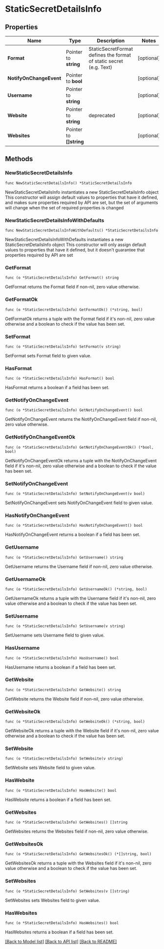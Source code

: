 # StaticSecretDetailsInfo

## Properties

Name | Type | Description | Notes
------------ | ------------- | ------------- | -------------
**Format** | Pointer to **string** | StaticSecretFormat defines the format of static secret (e.g. Text) | [optional] 
**NotifyOnChangeEvent** | Pointer to **bool** |  | [optional] 
**Username** | Pointer to **string** |  | [optional] 
**Website** | Pointer to **string** | deprecated | [optional] 
**Websites** | Pointer to **[]string** |  | [optional] 

## Methods

### NewStaticSecretDetailsInfo

`func NewStaticSecretDetailsInfo() *StaticSecretDetailsInfo`

NewStaticSecretDetailsInfo instantiates a new StaticSecretDetailsInfo object
This constructor will assign default values to properties that have it defined,
and makes sure properties required by API are set, but the set of arguments
will change when the set of required properties is changed

### NewStaticSecretDetailsInfoWithDefaults

`func NewStaticSecretDetailsInfoWithDefaults() *StaticSecretDetailsInfo`

NewStaticSecretDetailsInfoWithDefaults instantiates a new StaticSecretDetailsInfo object
This constructor will only assign default values to properties that have it defined,
but it doesn't guarantee that properties required by API are set

### GetFormat

`func (o *StaticSecretDetailsInfo) GetFormat() string`

GetFormat returns the Format field if non-nil, zero value otherwise.

### GetFormatOk

`func (o *StaticSecretDetailsInfo) GetFormatOk() (*string, bool)`

GetFormatOk returns a tuple with the Format field if it's non-nil, zero value otherwise
and a boolean to check if the value has been set.

### SetFormat

`func (o *StaticSecretDetailsInfo) SetFormat(v string)`

SetFormat sets Format field to given value.

### HasFormat

`func (o *StaticSecretDetailsInfo) HasFormat() bool`

HasFormat returns a boolean if a field has been set.

### GetNotifyOnChangeEvent

`func (o *StaticSecretDetailsInfo) GetNotifyOnChangeEvent() bool`

GetNotifyOnChangeEvent returns the NotifyOnChangeEvent field if non-nil, zero value otherwise.

### GetNotifyOnChangeEventOk

`func (o *StaticSecretDetailsInfo) GetNotifyOnChangeEventOk() (*bool, bool)`

GetNotifyOnChangeEventOk returns a tuple with the NotifyOnChangeEvent field if it's non-nil, zero value otherwise
and a boolean to check if the value has been set.

### SetNotifyOnChangeEvent

`func (o *StaticSecretDetailsInfo) SetNotifyOnChangeEvent(v bool)`

SetNotifyOnChangeEvent sets NotifyOnChangeEvent field to given value.

### HasNotifyOnChangeEvent

`func (o *StaticSecretDetailsInfo) HasNotifyOnChangeEvent() bool`

HasNotifyOnChangeEvent returns a boolean if a field has been set.

### GetUsername

`func (o *StaticSecretDetailsInfo) GetUsername() string`

GetUsername returns the Username field if non-nil, zero value otherwise.

### GetUsernameOk

`func (o *StaticSecretDetailsInfo) GetUsernameOk() (*string, bool)`

GetUsernameOk returns a tuple with the Username field if it's non-nil, zero value otherwise
and a boolean to check if the value has been set.

### SetUsername

`func (o *StaticSecretDetailsInfo) SetUsername(v string)`

SetUsername sets Username field to given value.

### HasUsername

`func (o *StaticSecretDetailsInfo) HasUsername() bool`

HasUsername returns a boolean if a field has been set.

### GetWebsite

`func (o *StaticSecretDetailsInfo) GetWebsite() string`

GetWebsite returns the Website field if non-nil, zero value otherwise.

### GetWebsiteOk

`func (o *StaticSecretDetailsInfo) GetWebsiteOk() (*string, bool)`

GetWebsiteOk returns a tuple with the Website field if it's non-nil, zero value otherwise
and a boolean to check if the value has been set.

### SetWebsite

`func (o *StaticSecretDetailsInfo) SetWebsite(v string)`

SetWebsite sets Website field to given value.

### HasWebsite

`func (o *StaticSecretDetailsInfo) HasWebsite() bool`

HasWebsite returns a boolean if a field has been set.

### GetWebsites

`func (o *StaticSecretDetailsInfo) GetWebsites() []string`

GetWebsites returns the Websites field if non-nil, zero value otherwise.

### GetWebsitesOk

`func (o *StaticSecretDetailsInfo) GetWebsitesOk() (*[]string, bool)`

GetWebsitesOk returns a tuple with the Websites field if it's non-nil, zero value otherwise
and a boolean to check if the value has been set.

### SetWebsites

`func (o *StaticSecretDetailsInfo) SetWebsites(v []string)`

SetWebsites sets Websites field to given value.

### HasWebsites

`func (o *StaticSecretDetailsInfo) HasWebsites() bool`

HasWebsites returns a boolean if a field has been set.


[[Back to Model list]](../README.md#documentation-for-models) [[Back to API list]](../README.md#documentation-for-api-endpoints) [[Back to README]](../README.md)


